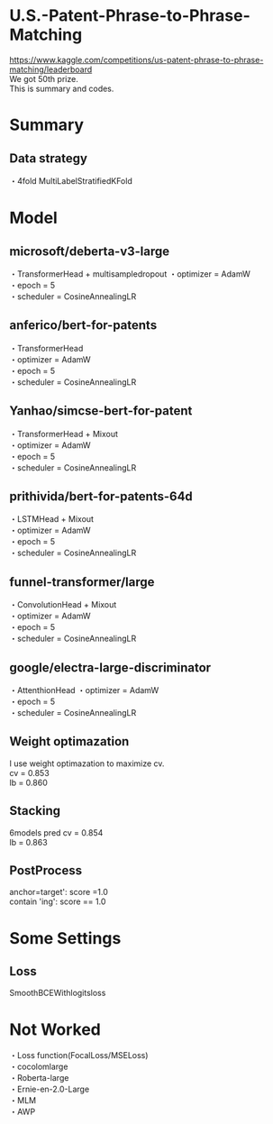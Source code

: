 # U.S.-Patent-Phrase-to-Phrase-Matching

https://www.kaggle.com/competitions/us-patent-phrase-to-phrase-matching/leaderboard  
We got 50th prize.  
This is summary and codes.

# Summary

## Data strategy
・4fold MultiLabelStratifiedKFold  

# Model
## microsoft/deberta-v3-large
・TransformerHead + multisampledropout
・optimizer = AdamW  
・epoch = 5  
・scheduler = CosineAnnealingLR  

## anferico/bert-for-patents
・TransformerHead  
・optimizer = AdamW   
・epoch = 5    
・scheduler = CosineAnnealingLR  

## Yanhao/simcse-bert-for-patent  
・TransformerHead + Mixout  
・optimizer = AdamW  
・epoch = 5    
・scheduler = CosineAnnealingLR  

## prithivida/bert-for-patents-64d    
・LSTMHead + Mixout  
・optimizer = AdamW  
・epoch = 5    
・scheduler = CosineAnnealingLR  

## funnel-transformer/large   
・ConvolutionHead + Mixout  
・optimizer = AdamW  
・epoch = 5    
・scheduler = CosineAnnealingLR

## google/electra-large-discriminator    
・AttenthionHead 
・optimizer = AdamW  
・epoch = 5    
・scheduler = CosineAnnealingLR

## Weight optimazation 
I use weight optimazation to maximize cv.  
 cv = 0.853  
 lb = 0.860
 
## Stacking 
6models pred 
 cv = 0.854  
 lb = 0.863

## PostProcess
anchor=target': score =1.0  
contain 'ing': score == 1.0   

# Some Settings 

## Loss
SmoothBCEWithlogitsloss  

# Not Worked
・Loss function(FocalLoss/MSELoss)   
・cocolomlarge  
・Roberta-large  
・Ernie-en-2.0-Large  
・MLM  
・AWP
